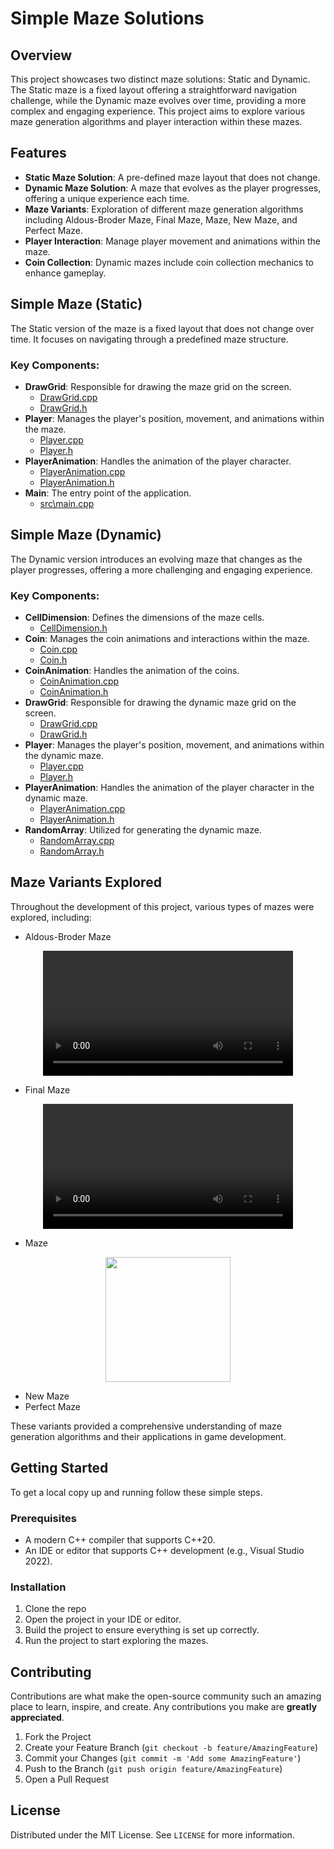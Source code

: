 # Simple Maze Solutions

## Overview

This project showcases two distinct maze solutions: Static and Dynamic. The Static maze is a fixed layout offering a straightforward navigation challenge, while the Dynamic maze evolves over time, providing a more complex and engaging experience. This project aims to explore various maze generation algorithms and player interaction within these mazes.

## Features

- **Static Maze Solution**: A pre-defined maze layout that does not change.
- **Dynamic Maze Solution**: A maze that evolves as the player progresses, offering a unique experience each time.
- **Maze Variants**: Exploration of different maze generation algorithms including Aldous-Broder Maze, Final Maze, Maze, New Maze, and Perfect Maze.
- **Player Interaction**: Manage player movement and animations within the maze.
- **Coin Collection**: Dynamic mazes include coin collection mechanics to enhance gameplay.

## Simple Maze (Static)

The Static version of the maze is a fixed layout that does not change over time. It focuses on navigating through a predefined maze structure.

### Key Components:

- **DrawGrid**: Responsible for drawing the maze grid on the screen.
  - [DrawGrid.cpp](#simple-maze-(static)\drawgrid.cpp-context)
  - [DrawGrid.h](#simple-maze-(static)\drawgrid.h-context)
- **Player**: Manages the player's position, movement, and animations within the maze.
  - [Player.cpp](#simple-maze-(static)\player.cpp-context)
  - [Player.h](#simple-maze-(static)\player.h-context)
- **PlayerAnimation**: Handles the animation of the player character.
  - [PlayerAnimation.cpp](#simple-maze-(static)\playeranimation.cpp-context)
  - [PlayerAnimation.h](#simple-maze-(static)\playeranimation.h-context)
- **Main**: The entry point of the application.
  - [src\main.cpp](#simple-maze-(static)\src\main.cpp-context)

## Simple Maze (Dynamic)

The Dynamic version introduces an evolving maze that changes as the player progresses, offering a more challenging and engaging experience.

### Key Components:

- **CellDimension**: Defines the dimensions of the maze cells.
  - [CellDimension.h](#celldimension.h-context)
- **Coin**: Manages the coin animations and interactions within the maze.
  - [Coin.cpp](#coin.cpp-context)
  - [Coin.h](#coin.h-context)
- **CoinAnimation**: Handles the animation of the coins.
  - [CoinAnimation.cpp](#coinanimation.cpp-context)
  - [CoinAnimation.h](#coinanimation.h-context)
- **DrawGrid**: Responsible for drawing the dynamic maze grid on the screen.
  - [DrawGrid.cpp](#simple-maze-(dynamic)\drawgrid.cpp-context)
  - [DrawGrid.h](#simple-maze-(dynamic)\drawgrid.h-context)
- **Player**: Manages the player's position, movement, and animations within the dynamic maze.
  - [Player.cpp](#simple-maze-(dynamic)\player.cpp-context)
  - [Player.h](#simple-maze-(dynamic)\player.h-context)
- **PlayerAnimation**: Handles the animation of the player character in the dynamic maze.
  - [PlayerAnimation.cpp](#simple-maze-(dynamic)\playeranimation.cpp-context)
  - [PlayerAnimation.h](#simple-maze-(dynamic)\playeranimation.h-context)
- **RandomArray**: Utilized for generating the dynamic maze.
  - [RandomArray.cpp](#randomarray.cpp-context)
  - [RandomArray.h](#randomarray.h-context)

## Maze Variants Explored

Throughout the development of this project, various types of mazes were explored, including:

- Aldous-Broder Maze

<div align="center">
  <video src="https://github.com/ahmedafifiabodu/SFML-Maze-Game/assets/74466733/3a977658-83a7-4f8f-9d6a-f8a724c51f37" width="400" />
</div>

- Final Maze

<div align="center">
  <video src="https://github.com/ahmedafifiabodu/SFML-Maze-Game/assets/74466733/da82fb01-7f25-46e9-ad8b-a723947860d5" width="400" />
</div>

- Maze

<div align="center">
  <img src="https://github.com/ahmedafifiabodu/SFML-Maze-Game/assets/74466733/b785a563-16ce-4e5a-a5da-89db19763f92" width="200" />
</div>


- New Maze
- Perfect Maze

These variants provided a comprehensive understanding of maze generation algorithms and their applications in game development.

## Getting Started

To get a local copy up and running follow these simple steps.

### Prerequisites

- A modern C++ compiler that supports C++20.
- An IDE or editor that supports C++ development (e.g., Visual Studio 2022).

### Installation

1. Clone the repo
2. Open the project in your IDE or editor.
3. Build the project to ensure everything is set up correctly.
4. Run the project to start exploring the mazes.

## Contributing

Contributions are what make the open-source community such an amazing place to learn, inspire, and create. Any contributions you make are **greatly appreciated**.

1. Fork the Project
2. Create your Feature Branch (`git checkout -b feature/AmazingFeature`)
3. Commit your Changes (`git commit -m 'Add some AmazingFeature'`)
4. Push to the Branch (`git push origin feature/AmazingFeature`)
5. Open a Pull Request

## License

Distributed under the MIT License. See `LICENSE` for more information.

